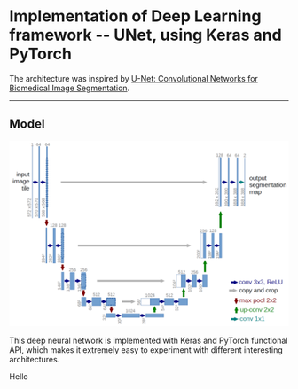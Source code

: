 # Implementation of Deep Learning framework -- UNet, using Keras and PyTorch

The architecture was inspired by [U-Net: Convolutional Networks for Biomedical Image Segmentation](http://lmb.informatik.uni-freiburg.de/people/ronneber/u-net/).

---

## Model

![img/u-net-architecture.png](img/u-net-architecture.png)

This deep neural network is implemented with Keras and PyTorch functional API, which makes it extremely easy to experiment with different interesting architectures.

Hello

